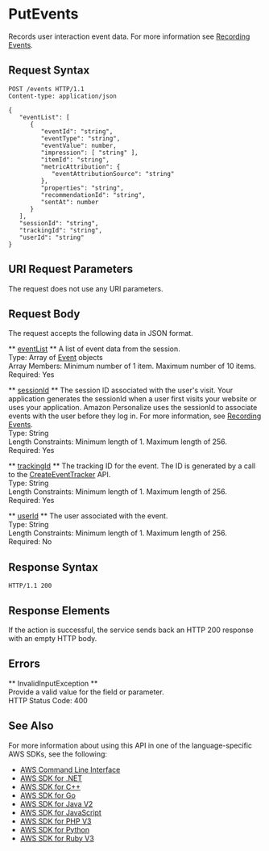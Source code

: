 # PutEvents<a name="API_UBS_PutEvents"></a>

Records user interaction event data\. For more information see [Recording Events](https://docs.aws.amazon.com/personalize/latest/dg/recording-events.html)\.

## Request Syntax<a name="API_UBS_PutEvents_RequestSyntax"></a>

```
POST /events HTTP/1.1
Content-type: application/json

{
   "eventList": [ 
      { 
         "eventId": "string",
         "eventType": "string",
         "eventValue": number,
         "impression": [ "string" ],
         "itemId": "string",
         "metricAttribution": { 
            "eventAttributionSource": "string"
         },
         "properties": "string",
         "recommendationId": "string",
         "sentAt": number
      }
   ],
   "sessionId": "string",
   "trackingId": "string",
   "userId": "string"
}
```

## URI Request Parameters<a name="API_UBS_PutEvents_RequestParameters"></a>

The request does not use any URI parameters\.

## Request Body<a name="API_UBS_PutEvents_RequestBody"></a>

The request accepts the following data in JSON format\.

 ** [eventList](#API_UBS_PutEvents_RequestSyntax) **   <a name="personalize-UBS_PutEvents-request-eventList"></a>
A list of event data from the session\.  
Type: Array of [Event](API_UBS_Event.md) objects  
Array Members: Minimum number of 1 item\. Maximum number of 10 items\.  
Required: Yes

 ** [sessionId](#API_UBS_PutEvents_RequestSyntax) **   <a name="personalize-UBS_PutEvents-request-sessionId"></a>
The session ID associated with the user's visit\. Your application generates the sessionId when a user first visits your website or uses your application\. Amazon Personalize uses the sessionId to associate events with the user before they log in\. For more information, see [Recording Events](https://docs.aws.amazon.com/personalize/latest/dg/recording-events.html)\.  
Type: String  
Length Constraints: Minimum length of 1\. Maximum length of 256\.  
Required: Yes

 ** [trackingId](#API_UBS_PutEvents_RequestSyntax) **   <a name="personalize-UBS_PutEvents-request-trackingId"></a>
The tracking ID for the event\. The ID is generated by a call to the [CreateEventTracker](https://docs.aws.amazon.com/personalize/latest/dg/API_CreateEventTracker.html) API\.  
Type: String  
Length Constraints: Minimum length of 1\. Maximum length of 256\.  
Required: Yes

 ** [userId](#API_UBS_PutEvents_RequestSyntax) **   <a name="personalize-UBS_PutEvents-request-userId"></a>
The user associated with the event\.  
Type: String  
Length Constraints: Minimum length of 1\. Maximum length of 256\.  
Required: No

## Response Syntax<a name="API_UBS_PutEvents_ResponseSyntax"></a>

```
HTTP/1.1 200
```

## Response Elements<a name="API_UBS_PutEvents_ResponseElements"></a>

If the action is successful, the service sends back an HTTP 200 response with an empty HTTP body\.

## Errors<a name="API_UBS_PutEvents_Errors"></a>

 ** InvalidInputException **   
Provide a valid value for the field or parameter\.  
HTTP Status Code: 400

## See Also<a name="API_UBS_PutEvents_SeeAlso"></a>

For more information about using this API in one of the language\-specific AWS SDKs, see the following:
+  [AWS Command Line Interface](https://docs.aws.amazon.com/goto/aws-cli/personalize-events-2018-03-22/PutEvents) 
+  [AWS SDK for \.NET](https://docs.aws.amazon.com/goto/DotNetSDKV3/personalize-events-2018-03-22/PutEvents) 
+  [AWS SDK for C\+\+](https://docs.aws.amazon.com/goto/SdkForCpp/personalize-events-2018-03-22/PutEvents) 
+  [AWS SDK for Go](https://docs.aws.amazon.com/goto/SdkForGoV1/personalize-events-2018-03-22/PutEvents) 
+  [AWS SDK for Java V2](https://docs.aws.amazon.com/goto/SdkForJavaV2/personalize-events-2018-03-22/PutEvents) 
+  [AWS SDK for JavaScript](https://docs.aws.amazon.com/goto/AWSJavaScriptSDK/personalize-events-2018-03-22/PutEvents) 
+  [AWS SDK for PHP V3](https://docs.aws.amazon.com/goto/SdkForPHPV3/personalize-events-2018-03-22/PutEvents) 
+  [AWS SDK for Python](https://docs.aws.amazon.com/goto/boto3/personalize-events-2018-03-22/PutEvents) 
+  [AWS SDK for Ruby V3](https://docs.aws.amazon.com/goto/SdkForRubyV3/personalize-events-2018-03-22/PutEvents) 
